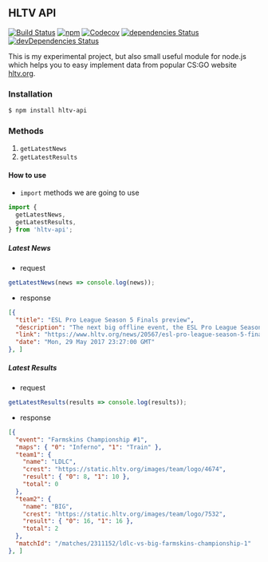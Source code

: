 ## HLTV API

[![Build Status](https://travis-ci.org/dajk/hltv-api.svg?branch=master)](https://travis-ci.org/dajk/hltv-api)
[![npm](https://img.shields.io/npm/v/hltv-api.svg)](http://npm.im/hltv-api)
[![Codecov](https://img.shields.io/codecov/c/github/dajk/hltv-api.svg?maxAge=2592000)](https://codecov.io/gh/dajk/hltv-api)
[![dependencies Status](https://david-dm.org/dajk/hltv-api/status.svg)](https://david-dm.org/dajk/hltv-api)
[![devDependencies Status](https://david-dm.org/dajk/hltv-api/dev-status.svg)](https://david-dm.org/dajk/hltv-api?type=dev)


This is my experimental project, but also small useful module for node.js which helps you to easy implement data from popular CS:GO website [hltv.org](http://www.hltv.org/).

### Installation

```bash
$ npm install hltv-api
```

### Methods

1. `getLatestNews`
4. `getLatestResults`

#### How to use

- `import` methods we are going to use

```js
import {
  getLatestNews,
  getLatestResults,
} from 'hltv-api';
```

##### Latest News
- request
```js
getLatestNews(news => console.log(news));
```

- response
```json
[{
  "title": "ESL Pro League Season 5 Finals preview",
  "description": "The next big offline event, the ESL Pro League Season 5 Finals, is kicking off tomorrow, May 30, with the round-robin group stage. We have put together a preview where we delve into each of the 12 teams taking part in the $750,000 tournament.",
  "link": "https://www.hltv.org/news/20567/esl-pro-league-season-5-finals-preview",
  "date": "Mon, 29 May 2017 23:27:00 GMT"
}, ]
```

##### Latest Results
- request
```js
getLatestResults(results => console.log(results));
```

- response
```json
[{
  "event": "Farmskins Championship #1",
  "maps": { "0": "Inferno", "1": "Train" },
  "team1": {
    "name": "LDLC",
    "crest": "https://static.hltv.org/images/team/logo/4674",
    "result": { "0": 8, "1": 10 },
    "total": 0
  },
  "team2": {
    "name": "BIG",
    "crest": "https://static.hltv.org/images/team/logo/7532",
    "result": { "0": 16, "1": 16 },
    "total": 2
  },
  "matchId": "/matches/2311152/ldlc-vs-big-farmskins-championship-1"
}, ]
```
